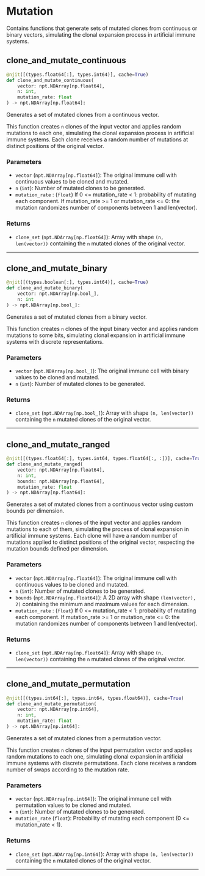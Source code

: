 # Mutation

Contains functions that generate sets of mutated clones from continuous or binary vectors, simulating the clonal expansion process in artificial immune systems.

## clone_and_mutate_continuous

```python
@njit([(types.float64[:], types.int64)], cache=True)
def clone_and_mutate_continuous(
    vector: npt.NDArray[np.float64],
    n: int,
    mutation_rate: float
) -> npt.NDArray[np.float64]:
```

Generates a set of mutated clones from a continuous vector.

This function creates `n` clones of the input vector and applies random mutations to each one, simulating the clonal expansion process in artificial immune systems. Each clone receives a random number of mutations at distinct positions of the original vector.

### Parameters

* `vector` (`npt.NDArray[np.float64]`): The original immune cell with continuous values to be cloned and mutated.
* `n` (`int`): Number of mutated clones to be generated.
* ``mutation_rate`` : (``float``)  If 0 <= mutation_rate < 1: probability of mutating each component.
  If mutation_rate >= 1 or mutation_rate <= 0: the mutation randomizes
  number of components between 1 and len(vector).

### Returns

* `clone_set` (`npt.NDArray[np.float64]`): Array with shape `(n, len(vector))` containing the `n` mutated clones of the original vector.

---

## clone_and_mutate_binary

```python
@njit([(types.boolean[:], types.int64)], cache=True)
def clone_and_mutate_binary(
    vector: npt.NDArray[np.bool_],
    n: int
) -> npt.NDArray[np.bool_]:
```

Generates a set of mutated clones from a binary vector.

This function creates `n` clones of the input binary vector and applies random mutations to some bits, simulating clonal expansion in artificial immune systems with discrete representations.

### Parameters

* `vector` (`npt.NDArray[np.bool_]`): The original immune cell with binary values to be cloned and mutated.
* `n` (`int`): Number of mutated clones to be generated.

### Returns

* `clone_set` (`npt.NDArray[np.bool_]`): Array with shape `(n, len(vector))` containing the `n` mutated clones of the original vector.

---

## clone_and_mutate_ranged

```python
@njit([(types.float64[:], types.int64, types.float64[:, :])], cache=True)
def clone_and_mutate_ranged(
    vector: npt.NDArray[np.float64],
    n: int,
    bounds: npt.NDArray[np.float64],
    mutation_rate: float
) -> npt.NDArray[np.float64]:
```

Generates a set of mutated clones from a continuous vector using custom bounds per dimension.

This function creates `n` clones of the input vector and applies random mutations to each of them, simulating the process of clonal expansion in artificial immune systems. Each clone will have a random number of mutations applied to distinct positions of the original vector, respecting the mutation bounds defined per dimension.

### Parameters

* `vector` (`npt.NDArray[np.float64]`): The original immune cell with continuous values to be cloned and mutated.
* `n` (`int`): Number of mutated clones to be generated.
* `bounds` (`npt.NDArray[np.float64]`): A 2D array with shape `(len(vector), 2)` containing the minimum and maximum values for each dimension.
* ``mutation_rate`` : (``float``)  If 0 <= mutation_rate < 1: probability of mutating each component.
  If mutation_rate >= 1 or mutation_rate <= 0: the mutation randomizes
  number of components between 1 and len(vector).

### Returns

* `clone_set` (`npt.NDArray[np.float64]`): Array with shape `(n, len(vector))` containing the `n` mutated clones of the original vector.

---

## clone_and_mutate_permutation

```python
@njit([(types.int64[:], types.int64, types.float64)], cache=True)
def clone_and_mutate_permutation(
    vector: npt.NDArray[np.int64],
    n: int,
    mutation_rate: float
) -> npt.NDArray[np.int64]:
```

Generates a set of mutated clones from a permutation vector.

This function creates `n` clones of the input permutation vector and applies random mutations to each one, simulating clonal expansion in artificial immune systems with discrete permutations. Each clone receives a random number of swaps according to the mutation rate.

### Parameters

* `vector` (`npt.NDArray[np.int64]`): The original immune cell with permutation values to be cloned and mutated.
* `n` (`int`): Number of mutated clones to be generated.
* `mutation_rate` (`float`): Probability of mutating each component (0 <= mutation_rate < 1).

### Returns

* `clone_set` (`npt.NDArray[np.int64]`): Array with shape `(n, len(vector))` containing the `n` mutated clones of the original vector.

---